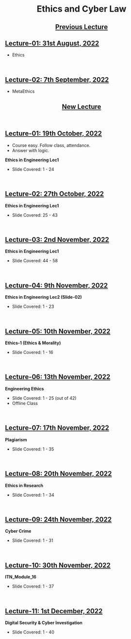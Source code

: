 <h1 align="center">Ethics and Cyber Law</h1>
<h2 align="center"><u><b>Previous Lecture</b></u></h2>

<h2><u>Lecture-01: 31st August, 2022</u></h2>

- Ethics

<br><h2><u>Lecture-02: 7th September, 2022</u></h2>

- MetaEthics

<h2 align="center"><u><b>New Lecture</b></u></h2>

<br><h2><u>Lecture-01: 19th October, 2022</u></h2>

- Course easy. Follow class, attendance.
- Answer with logic. 

<b>Ethics in Engineering Lec1</b>
- Slide Covered: 1 - 24

<br><h2><u>Lecture-02: 27th October, 2022</u></h2>

<b>Ethics in Engineering Lec1</b>
- Slide Covered: 25 - 43

<br><h2><u>Lecture-03: 2nd November, 2022</u></h2>

<b>Ethics in Engineering Lec1</b>
- Slide Covered: 44 - 58

<br><h2><u>Lecture-04: 9th November, 2022</u></h2>

<b>Ethics in Engineering Lec2 (Slide-02)</b>
- Slide Covered: 1 - 23

<br><h2><u>Lecture-05: 10th November, 2022</u></h2>

<b>Ethics-1 (Ethics & Morality)</b>
- Slide Covered: 1 - 16

<br><h2><u>Lecture-06: 13th November, 2022</u></h2>

<b>Engineering Ethics</b>
- Slide Covered: 1 - 25 (out of 42)
- Offline Class

<br><h2><u>Lecture-07: 17th November, 2022</u></h2>

<b>Plagiarism</b>
- Slide Covered: 1 - 35

<br><h2><u>Lecture-08: 20th November, 2022</u></h2>

<b>Ethics in Research</b>
- Slide Covered: 1 - 34

<br><h2><u>Lecture-09: 24th November, 2022</u></h2>

<b>Cyber Crime</b>
- Slide Covered: 1 - 31

<br><h2><u>Lecture-10: 30th November, 2022</u></h2>

<b>ITN_Module_16</b>
- Slide Covered: 1 - 37

<br><h2><u>Lecture-11: 1st December, 2022</u></h2>

<b>Digital Security & Cyber Investigation</b>
- Slide Covered: 1 - 40